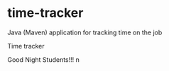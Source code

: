 # time-tracker
Java (Maven) application for tracking time on the job

Time tracker

Good Night Students!!!
n
